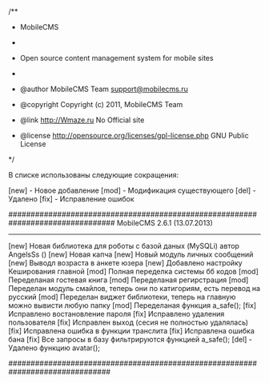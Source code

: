 /**
 
 * MobileCMS
 
 *
 
 * Open source content management system for mobile sites
 
 *
 
 * @author MobileCMS Team <support@mobilecms.ru>
 
 * @copyright Copyright (c) 2011, MobileCMS Team
 
 * @link http://Wmaze.ru No Official site
  
 * @license http://opensource.org/licenses/gpl-license.php GNU Public License
 
 */

В списке использованы следующие сокращения:

[new] - Новое добавление
[mod] - Модификация существующего
[del] - Удалено
[fix] - Исправление ошибок


################################################################################
MobileCMS 2.6.1 (13.07.2013)
_______________________________________________________________________________
[new]   Новая библиотека для роботы с базой даных (MySQLi) автор AngelsSs ()
[new]   Новая капча
[new]   Новый модуль личных сообщений
[new]   Выводл возраста в анкете юзера
[new]   Добавлено настройку Кеширования главной
[mod]   Полная переделка системы бб кодов
[mod]   Переделаная гостевая книга
[mod]   Переделаная регирстрация
[mod]   Переделан модуль смайлов, теперь они по катигориям, есть перевод на русский
[mod]   Переделан виджет библиотеки, теперь на главную можно вывисти любую папку
[mod]   Переделаная функция a_safe();
[fix]   Исправлено востановление пароля
[fix]   Исправлено удаления пользователя
[fix]   Исправлен выход (сесия не полностью удалялась)
[fix]   Исправлена ошибка в функции транслита
[fix]   Исправлена ошибка бана
[fix]   Все запросы в базу фильтрируются функцией a_safe();
[del] - Удалено функцию avatar();


###############################################################################

